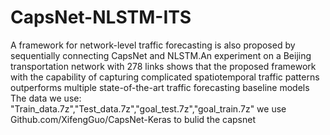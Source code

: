 # CapsNet-NLSTM-ITS
A framework for network-level traffic forecasting is also proposed by sequentially connecting CapsNet and NLSTM.An experiment on a Beijing transportation network with 278 links shows that the proposed framework with the capability of capturing complicated spatiotemporal traffic patterns outperforms multiple state-of-the-art traffic forecasting baseline models
The data we use: "Train_data.7z","Test_data.7z","goal_test.7z","goal_train.7z"
we use Github.com/XifengGuo/CapsNet-Keras to  bulid the capsnet
